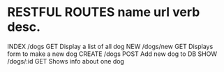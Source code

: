 RESTFUL ROUTES
name      url     verb      desc.
==========================================================
INDEX   /dogs     GET     Display a list of all dog 
NEW    /dogs/new  GET     Displays form to make a new dog 
CREATE /dogs      POST    Add new dog to DB 
SHOW   /dogs/:id  GET     Shows info about one dog